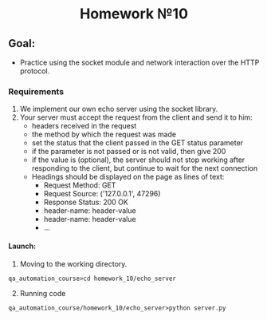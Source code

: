 <h1 align="center">Homework №10</h1>


## Goal:
- Practice using the socket module and network interaction over the HTTP protocol.

### Requirements

1. We implement our own echo server using the socket library.
2. Your server must accept the request from the client and send it to him:
   - headers received in the request
   - the method by which the request was made
   - set the status that the client passed in the GET status parameter
   - if the parameter is not passed or is not valid, then give 200
   - if the value is (optional), the server should not stop working after responding to the client, but continue to wait for the next connection
   - Headings should be displayed on the page as lines of text:
     - Request Method: GET
     - Request Source: ('127.0.0.1', 47296)
     - Response Status: 200 OK
     - header-name: header-value
     - header-name: header-value
     - ...

#### Launch:

1. Moving to the working directory.
```shell script
qa_automation_course>cd homework_10/echo_server
```

2. Running code
```shell script
qa_automation_course/homework_10/echo_server>python server.py
```
